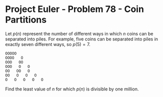 # Project Euler - Problem 78 - Coin Partitions
Let $p(n)$ represent the number of different ways in which $n$ coins can be separated into piles.
For example, five coins can be separated into piles in exactly seven different ways, so $p(5) = 7$.

    OOOOO
    OOOO   O
    OOO   OO
    OOO   O   O
    OO   OO   O
    OO   O   O   O
    O   O   O   O   O

Find the least value of $n$ for which $p(n)$ is divisible by one million.
